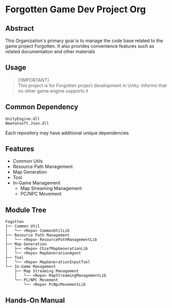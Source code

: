 # Forgotten Game Dev Project Org

## Abstract
This Organization's primary goal is to manage the code base related to the game project Forgotten. It also provides convenience features such as related documentation and other materials

## Usage
> [!IMPORTANT]\
> This project is for Forgotten project development in Unity. Informs that no other game engine supports it

## Common Dependency
```
UnityEngine.dll
Newtonsoft.Json.dll
```

Each repository may have additional unique dependencies

## Features
- Common Utils
- Resource Path Management
- Map Generation
- Tool
- In-Game Management
    - Map Streaming Management
    - PC/NPC Movement

## Module Tree
```
Fogotten
├── Common Util
│   └── <Repo> CommonUtilLib
├── Resource Path Management
│   └── <Repo> ResourcePathManagementLib
├── Map Generation
│   ├── <Repo> ChiefMapGenerationLib
│   └── <Repo> MapGenerationAgent
├── Tool
│   └── <Repo> MapGenerationInputTool
└── In-Game Management
    ├── Map Streaming Management
    │   └── <Repo> MapStreamingManagementLib
    └── PC/NPC Movement
        └── <Repo> PcNpcMovementLib
```

## Hands-On Manual

